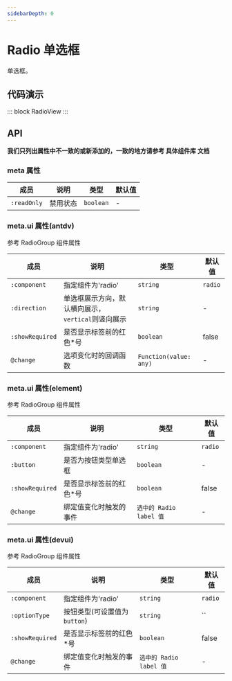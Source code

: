 ```yaml
---
sidebarDepth: 0
---
```


# Radio 单选框

单选框。

## 代码演示

::: block
RadioView
:::

## API

**我们只列出属性中不一致的或新添加的，一致的地方请参考 具体组件库 文档**

### meta 属性

| 成员        | 说明     | 类型      | 默认值 |
| ----------- | -------- | --------- | ------ |
| `:readOnly` | 禁用状态 | `boolean` | -      |

### meta.ui 属性(antdv)

参考 RadioGroup 组件属性

| 成员            | 说明                                               | 类型                   | 默认值  |
| --------------- | -------------------------------------------------- | ---------------------- | ------- |
| `:component`    | 指定组件为'radio'                                  | `string`               | `radio` |
| `:direction`    | 单选框展示方向，默认横向展示，`vertical`则竖向展示 | `string`               | -       |
| `:showRequired` | 是否显示标签前的红色\*号                           | `boolean`              | false   |
| `@change`       | 选项变化时的回调函数                               | `Function(value: any)` | -       |

### meta.ui 属性(element)

参考 RadioGroup 组件属性

| 成员            | 说明                     | 类型                    | 默认值  |
| --------------- | ------------------------ | ----------------------- | ------- |
| `:component`    | 指定组件为'radio'        | `string`                | `radio` |
| `:button`       | 是否为按钮类型单选框     | `boolean`               | -       |
| `:showRequired` | 是否显示标签前的红色\*号 | `boolean`               | false   |
| `@change`       | 绑定值变化时触发的事件   | `选中的 Radio label 值` | -       |

### meta.ui 属性(devui)

参考 RadioGroup 组件属性

| 成员            | 说明                         | 类型                    | 默认值  |
| --------------- | ---------------------------- | ----------------------- | ------- |
| `:component`    | 指定组件为'radio'            | `string`                | `radio` |
| `:optionType`   | 按钮类型(可设置值为`button`) | `string`                | ``      |
| `:showRequired` | 是否显示标签前的红色\*号     | `boolean`               | false   |
| `@change`       | 绑定值变化时触发的事件       | `选中的 Radio label 值` | -       |
